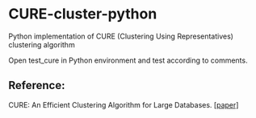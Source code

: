 # CURE-cluster-python

Python implementation of CURE (Clustering Using Representatives) clustering algorithm

Open test_cure in Python environment and test according to comments.

## Reference:
CURE: An Efficient Clustering Algorithm for Large Databases. [[paper]](https://www.sciencedirect.com/science/article/pii/S0306437901000084)
